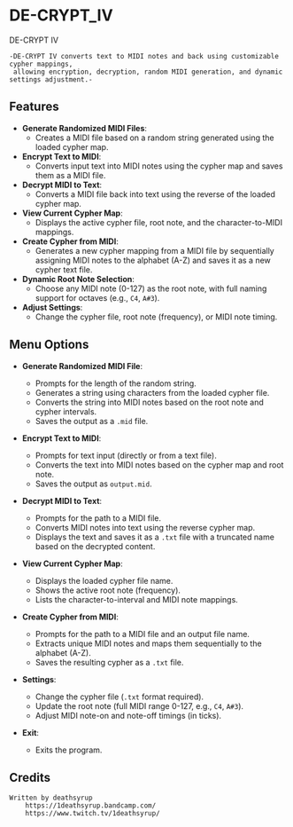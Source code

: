 # DE-CRYPT_IV

DE-CRYPT IV    

    -DE-CRYPT IV converts text to MIDI notes and back using customizable cypher mappings, 
     allowing encryption, decryption, random MIDI generation, and dynamic settings adjustment.-

## Features

- **Generate Randomized MIDI Files**:
    - Creates a MIDI file based on a random string generated using the loaded cypher map.
- **Encrypt Text to MIDI**:
    - Converts input text into MIDI notes using the cypher map and saves them as a MIDI file.
- **Decrypt MIDI to Text**:
    - Converts a MIDI file back into text using the reverse of the loaded cypher map.
- **View Current Cypher Map**:
    - Displays the active cypher file, root note, and the character-to-MIDI mappings.
- **Create Cypher from MIDI**:
    - Generates a new cypher mapping from a MIDI file by sequentially assigning MIDI notes to the alphabet (A-Z) and saves it as a new cypher text file.
- **Dynamic Root Note Selection**:
    - Choose any MIDI note (0-127) as the root note, with full naming support for octaves (e.g., `C4`, `A#3`).
- **Adjust Settings**:
    - Change the cypher file, root note (frequency), or MIDI note timing.

## Menu Options

- **Generate Randomized MIDI File**:
    - Prompts for the length of the random string.
    - Generates a string using characters from the loaded cypher file.
    - Converts the string into MIDI notes based on the root note and cypher intervals.
    - Saves the output as a `.mid` file.

- **Encrypt Text to MIDI**:
    - Prompts for text input (directly or from a text file).
    - Converts the text into MIDI notes based on the cypher map and root note.
    - Saves the output as `output.mid`.

- **Decrypt MIDI to Text**:
    - Prompts for the path to a MIDI file.
    - Converts MIDI notes into text using the reverse cypher map.
    - Displays the text and saves it as a `.txt` file with a truncated name based on the decrypted content.

- **View Current Cypher Map**:
    - Displays the loaded cypher file name.
    - Shows the active root note (frequency).
    - Lists the character-to-interval and MIDI note mappings.

- **Create Cypher from MIDI**:
    - Prompts for the path to a MIDI file and an output file name.
    - Extracts unique MIDI notes and maps them sequentially to the alphabet (A-Z).
    - Saves the resulting cypher as a `.txt` file.

- **Settings**:
    - Change the cypher file (`.txt` format required).
    - Update the root note (full MIDI range 0-127, e.g., `C4`, `A#3`).
    - Adjust MIDI note-on and note-off timings (in ticks).

- **Exit**:
    - Exits the program.
		
## Credits

    Written by deathsyrup
        https://1deathsyrup.bandcamp.com/
        https://www.twitch.tv/1deathsyrup/
